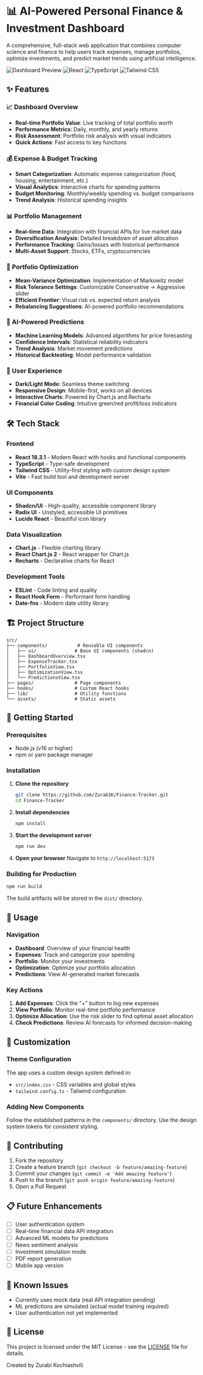 # 📊 AI-Powered Personal Finance & Investment Dashboard

A comprehensive, full-stack web application that combines computer science and finance to help users track expenses, manage portfolios, optimize investments, and predict market trends using artificial intelligence.

![Dashboard Preview](https://img.shields.io/badge/Status-Live-brightgreen)
![React](https://img.shields.io/badge/React-18.3.1-blue)
![TypeScript](https://img.shields.io/badge/TypeScript-Latest-blue)
![Tailwind CSS](https://img.shields.io/badge/Tailwind%20CSS-3.x-38B2AC)

## ✨ Features

### 📈 Dashboard Overview
- **Real-time Portfolio Value**: Live tracking of total portfolio worth
- **Performance Metrics**: Daily, monthly, and yearly returns
- **Risk Assessment**: Portfolio risk analysis with visual indicators
- **Quick Actions**: Fast access to key functions

### 💰 Expense & Budget Tracking
- **Smart Categorization**: Automatic expense categorization (food, housing, entertainment, etc.)
- **Visual Analytics**: Interactive charts for spending patterns
- **Budget Monitoring**: Monthly/weekly spending vs. budget comparisons
- **Trend Analysis**: Historical spending insights

### 📊 Portfolio Management
- **Real-time Data**: Integration with financial APIs for live market data
- **Diversification Analysis**: Detailed breakdown of asset allocation
- **Performance Tracking**: Gains/losses with historical performance
- **Multi-Asset Support**: Stocks, ETFs, cryptocurrencies

### 🎯 Portfolio Optimization
- **Mean-Variance Optimization**: Implementation of Markowitz model
- **Risk Tolerance Settings**: Customizable Conservative → Aggressive slider
- **Efficient Frontier**: Visual risk vs. expected return analysis
- **Rebalancing Suggestions**: AI-powered portfolio recommendations

### 🔮 AI-Powered Predictions
- **Machine Learning Models**: Advanced algorithms for price forecasting
- **Confidence Intervals**: Statistical reliability indicators
- **Trend Analysis**: Market movement predictions
- **Historical Backtesting**: Model performance validation

### 🎨 User Experience
- **Dark/Light Mode**: Seamless theme switching
- **Responsive Design**: Mobile-first, works on all devices
- **Interactive Charts**: Powered by Chart.js and Recharts
- **Financial Color Coding**: Intuitive green/red profit/loss indicators

## 🛠️ Tech Stack

### Frontend
- **React 18.3.1** - Modern React with hooks and functional components
- **TypeScript** - Type-safe development
- **Tailwind CSS** - Utility-first styling with custom design system
- **Vite** - Fast build tool and development server

### UI Components
- **Shadcn/UI** - High-quality, accessible component library
- **Radix UI** - Unstyled, accessible UI primitives
- **Lucide React** - Beautiful icon library

### Data Visualization
- **Chart.js** - Flexible charting library
- **React Chart.js 2** - React wrapper for Chart.js
- **Recharts** - Declarative charts for React

### Development Tools
- **ESLint** - Code linting and quality
- **React Hook Form** - Performant form handling
- **Date-fns** - Modern date utility library

## 🏗️ Project Structure

```
src/
├── components/           # Reusable UI components
│   ├── ui/              # Base UI components (shadcn)
│   ├── DashboardOverview.tsx
│   ├── ExpenseTracker.tsx
│   ├── PortfolioView.tsx
│   ├── OptimizationView.tsx
│   └── PredictionsView.tsx
├── pages/               # Page components
├── hooks/               # Custom React hooks
├── lib/                 # Utility functions
└── assets/              # Static assets
```

## 🚀 Getting Started

### Prerequisites
- Node.js (v16 or higher)
- npm or yarn package manager

### Installation

1. **Clone the repository**
   ```bash
   git clone https://github.com/Zurab1K/Finance-Tracker.git
   cd Finance-Tracker
   ```

2. **Install dependencies**
   ```bash
   npm install
   ```

3. **Start the development server**
   ```bash
   npm run dev
   ```

4. **Open your browser**
   Navigate to `http://localhost:5173`

### Building for Production

```bash
npm run build
```

The build artifacts will be stored in the `dist/` directory.

## 📱 Usage

### Navigation
- **Dashboard**: Overview of your financial health
- **Expenses**: Track and categorize your spending
- **Portfolio**: Monitor your investments
- **Optimization**: Optimize your portfolio allocation
- **Predictions**: View AI-generated market forecasts

### Key Actions
1. **Add Expenses**: Click the "+" button to log new expenses
2. **View Portfolio**: Monitor real-time portfolio performance
3. **Optimize Allocation**: Use the risk slider to find optimal asset allocation
4. **Check Predictions**: Review AI forecasts for informed decision-making

## 🔧 Customization

### Theme Configuration
The app uses a custom design system defined in:
- `src/index.css` - CSS variables and global styles
- `tailwind.config.ts` - Tailwind configuration

### Adding New Components
Follow the established patterns in the `components/` directory. Use the design system tokens for consistent styling.

## 🤝 Contributing

1. Fork the repository
2. Create a feature branch (`git checkout -b feature/amazing-feature`)
3. Commit your changes (`git commit -m 'Add amazing feature'`)
4. Push to the branch (`git push origin feature/amazing-feature`)
5. Open a Pull Request

## 📋 Future Enhancements

- [ ] User authentication system
- [ ] Real-time financial data API integration
- [ ] Advanced ML models for predictions
- [ ] News sentiment analysis
- [ ] Investment simulation mode
- [ ] PDF report generation
- [ ] Mobile app version

## 🐛 Known Issues

- Currently uses mock data (real API integration pending)
- ML predictions are simulated (actual model training required)
- User authentication not yet implemented

## 📄 License

This project is licensed under the MIT License - see the [LICENSE](LICENSE) file for details.

Created by Zurabi Kochiashvili
